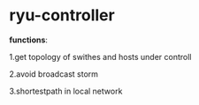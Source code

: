 # ryu-controller

**functions**:

1.get topology of swithes and hosts under controll

2.avoid broadcast storm

3.shortestpath in local network

